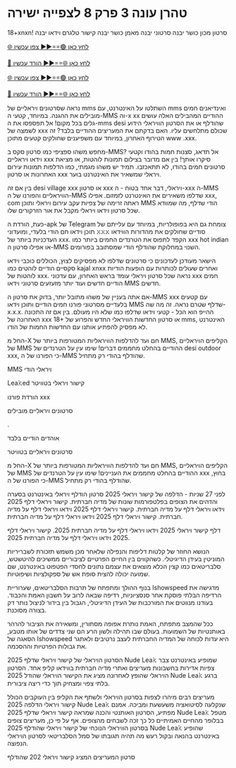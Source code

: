 # טהרן עונה 3 פרק 8 לצפייה ישירה #

18+xnxn! סרטון מכון כושר יבנה סרטוני יבנה מאמן כושר יבנה קישור טלגרם וידאו יבנה

[🌐 לחץ כאן 🟢==►► צפו עכשיו](https://t.co/KPp9hykosG)

[🔴 לחץ כאן 🌐==►► הורד עכשיו](https://t.co/KPp9hykosG)

[🌐 לחץ כאן 🟢==►► צפו עכשיו](https://t.co/KPp9hykosG)

[🔴 לחץ כאן 🌐==►► הורד עכשיו](https://t.co/KPp9hykosG)

נראה שסרטונים ויראליים של mms השתלטו על האינטרנט, עם mms ואינדיאנים חמים מובילים את ההגנה. במיוחד, קטעי ה-MMS וה-x xx ההודיים המהבילים האלה עושים גלים בכל מקום! אל תפספסו את ה-mms desi שהודלף או את הסרטון הוויראלי הידוע לשמצה של xxx שכולם מתלחשים עליו. האם בדקתם את המעריצים ההודיים בלבד? זה הטירוף האחרון, במיוחד עם משפיענים שחולקים קטעים מתוכן www .xxx.

מחפש משהו ספציפי כמו סרטון סקס ב-MMS? אל תדאג, סצנות חמות בהודו וקטעי וידאו ויראליים xxx סיקרו אותך! בין אם מדובר בצילום תמונות לוהטות, או מציאת סרטונים חמים בהודו, לא תתאכזבו. תמיד יש משהו מגמתי, כמו הדלפות תמונות עירום האחרונות או סרטון xxx ויראלי שמשאיר את האינטרנט בוער.

בין אם זה desi village xxx או סרטון xxx ויראלי, דבר אחד בטוח - ה-xxx ה-MMS הוויראליים והפורנו של ה-MMS שדלפו משאירים את האינטרנט לזמזום. אפילו xxx, com ראתה זרימה של צפיות עקב עירום ויראלי ותוכן MMS הודי שדלף, מה שמוודא שכל סרטון וידאו ויראלי מקבל את אור הזרקורים שלו.

כעת, הורדת ה-apk של Telegram צומחת גם היא בפופולריות, במיוחד עם עלייתם של תוכן וידאו חם הודי בלעדי, ומועדוני 𝚡𝚡𝚡 סודיים שחולקים את מהדורות הווידאו העדכניות ביותר של xxx. הקפד לתפוס את הטרנדים החמים ביותר כמו xxx hot indian או אפילו סרטון ה-MMS השנוי במחלוקת שהודלף הודי שמסתובב בפורומים.

הישאר מעודכן לעדכונים כי סרטונים שדלפו לא מפסיקים לצוץ, הכוללים כוכבי וידאו סקסיים הודיים לוהטים כמו kajal xnxx ואחרים שעולים לכותרות עם הופעות הודיות לוהטות של xxx. נראה שכל סרטון ויראלי עומד בראש האחרון, עם עדכוני xxx חמים הודיים חדשים ועוד יותר מזעזעים סרטוני וידאו MMS חדשים.

אם אתה בעניין של משהו מתובל יותר, בדוק את סרטון ה-MMS xxx עם קטעים בלעדיים מסרטוני פורנו חמים הודיים ותוכן וידאו MMS שדלף שטרם נראה. זה מה שה-x.x.x. ההייפ הוא הכל - קטעי וידאו שדלפו כמו שלא היו מעולם. בין אם זה התכונה האחרונה של xxx 18+ או סרטון החדשות הוויראלי החדש והפרוע של mms, האינטרנט לא מפסיק להפתיע אותנו עם החדשות החמות של הודו.

החל מ-X חם ועד להדלפות הוויראליות המטורפות ביותר של MMS, הקליפים הויראליים של MMS ההודיים בהחלט מחממים דברים! שימו עין על הטרנדים של desi outdoor xxx, כי הפורנו של ה-MMS שהודלף בהודי רק מתחיל.

MMS ויראלי הודי

Lea𝚔ed קישור ויראלי בטוויטר

הורדת פורנו xxx

סרטונים ויראליים מובילים

.

אוהדים הודיים בלבד

סרטונים ויראליים בטוויטר

החל מ-X חם ועד להדלפות הוויראליות המטורפות ביותר של MMS, הקליפים הויראליים של MMS ההודיים בהחלט מחממים את העניינים! שימו עין על הטרנדים של xxx בחוץ, כי הפורנו של ה-MMS שהודלף בהודי רק מתחיל.

לפני 27 שניות - הדלפה של קישור ויראלי 2025 סרטון הודלף ויראלי באינטרנט בסערה והדהים את הצופים בפלטפורמות שונות של מדיה חברתית. קישור ויראלי דלף 2025 וידאו ויראלי דלף על מדיה חברתית. קישור ויראלי דלף 2025 וידאו ויראלי דלף על מדיה חברתית. קישור ויראלי דלף 2025 וידאו ויראלי דלף על מדיה חברתית.

דלף קישור ויראלי 2025 וידאו ויראלי דלף על מדיה חברתית 2025. קישור ויראלי דלף 2025 וידאו ויראלי דלף על מדיה חברתית 2025.

הנושא החוזר של קלטות דליפות והנפילה שלאחר מכן משמש תזכורת לשבריריות המוניטין בעידן הדיגיטלי. כשהקווים בין החיים הפרטיים לציבוריים ממשיכים להיטשטש, סלבריטאים כמו קצין הכלא מוצאים את עצמם נתונים לחסדי הפטפוט באינטרנט, שם שמועה יכולה להצית סופת אש של ספקולציות ושיפוטיות.

בנוף ההולך ומתפתח של תרבות הסלבריטאים, שערוריית Ishowspeed מדגישה את הרדיפה הבלתי פוסקת אחר סנסציוניות, רדיפה שבאה לרוב על חשבון האמת והכבוד. בעודנו מנווטים את המורכבות של העידן הדיגיטלי, הגבול בין בידור לניצול נותר דק בצורה מסוכנת.

ככל שהמצב מתפתח, האמת נותרת אפופה מסתורין, ומשאירה את הציבור להרהר באותנטיות של השמועות. בעולם שבו תהילה ולשון הרע הם שני צדדים של אותו מטבע, הסאגה של Ishowspeed היא עדות לכוחה של המדיה החברתית לעצב נרטיבים ולאתגר את גבולות הפרטיות וההסכמה.

הסרטון הויראלי של קישור ויראלי שדלף 2025 Nude Lea𝚔 שמופיע באינטרנט צבר צפיות אדירות בחשבונות מעריצים ואתרי מדיה חברתית בווידאו קליפ אחד. הסרטון הויראלי שהופץ לאחרונה מציג את הקישור הויראלי שהודל 2025 Nude Lea𝚔 ברגע בלתי צפוי ומצחיק תוך כדי ריצה ציבורית.

מעריצים רבים מיהרו לצפות בסרטון הויראלי ולשתף את הקליפ בין העוקבים הכולל קישור ויראלי הדלפה 2025 Nude Lea𝚔 שנקלעה לסיטואציה משעשעת ומביכה. אמנם מפתיע, הסרטון האותנטי והכנה שמראה קישור ויראלי שדלף 2025 Nude Lea𝚔 מטפל בבלופר מהחיים האמיתיים כל כך זכה לשבחים מהצופים. אף על פי כן, מעריצים צופים בסרטון הוויראלי הנוכחי של קישור ויראלי שהודלף 2025 Nude Lea𝚔 שהופיע באינטרנט בהנאה ובקול רעש מה תהיה תגובתו של סמל הסלבריטאי לסרטון הויראלי הנפוצה.

סרטון המעריצים המציג קישור ויראלי 202 שהודלף
